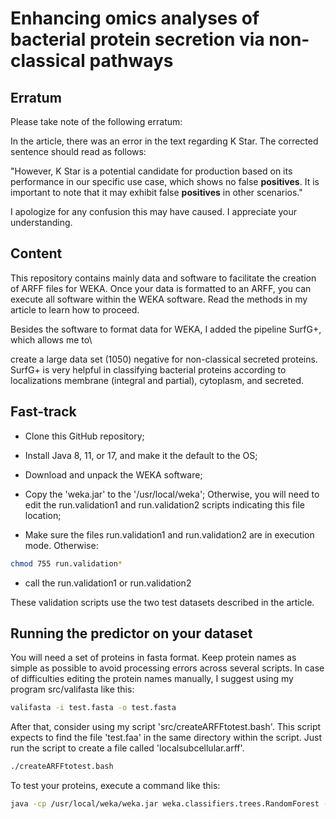 # Enhancing omics analyses of bacterial protein secretion via non-classical pathways


## Erratum


Please take note of the following erratum:

In the article, there was an error in the text regarding K Star. The corrected sentence should read as follows:


"However, K Star is a potential candidate for production based on its performance in our specific use case, which shows no false **positives**. It is important to note that it may exhibit false **positives** in other scenarios."


I apologize for any confusion this may have caused. I appreciate your understanding.


## Content


This repository contains mainly data and software to facilitate the creation of ARFF files for WEKA. Once your data is formatted to an ARFF, you can execute all software within the WEKA software. Read the methods in my article to learn how to proceed.


Besides the software to format data for WEKA, I added the pipeline SurfG+, which allows me to\

 create a large data set (1050) negative for non-classical secreted proteins. SurfG+ is very helpful in classifying bacterial proteins according to localizations membrane (integral and partial), cytoplasm, and secreted.


## Fast-track


- Clone	this GitHub repository;

- Install Java 8, 11, or 17, and make it the default to the OS;

- Download and unpack the WEKA	software;

- Copy the 'weka.jar' to the '/usr/local/weka';	Otherwise, you will need	to edit	the run.validation1 and run.validation2 scripts indicating this file location;

- Make sure the files run.validation1 and run.validation2 are in execution mode. Otherwise:

```bash
chmod 755 run.validation*
```

- call the run.validation1 or run.validation2


These validation scripts use the two test datasets described in the article.


## Running the predictor on your dataset

You will need a set of proteins in fasta format. Keep protein names as simple as possible to avoid processing errors across several scripts. In case of difficulties editing the protein names manually, I suggest using my program src/valifasta like this:

```bash
valifasta -i test.fasta -o test.fasta
```

After that, consider using my script 'src/createARFFtotest.bash'. This script expects to find the file 'test.faa' in the same directory within the script. Just run the script to create a file called 'localsubcellular.arff'.

```bash
./createARFFtotest.bash
```
To test your proteins, execute a command like this:

```bash
java -cp /usr/local/weka/weka.jar weka.classifiers.trees.RandomForest -l ../bin/myids5-89-93-90-a.bin  -p 0 -T localsubcellular.arff
```
